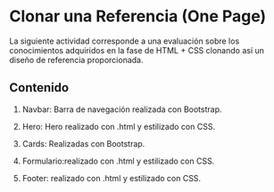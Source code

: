 
# Clonar una Referencia (One Page)

La siguiente actividad corresponde a una evaluación sobre los conocimientos adquiridos en la fase de HTML + CSS clonando así un diseño de referencia proporcionada.

## Contenido
1. Navbar: Barra de navegación realizada con Bootstrap.

2. Hero: Hero realizado con .html y estilizado con CSS.

3. Cards: Realizadas con Bootstrap.

4. Formulario:realizado con .html y estilizado con CSS.

5. Footer: realizado con .html y estilizado con CSS.

